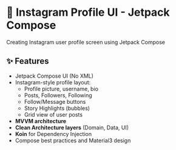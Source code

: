 # 📸 Instagram Profile UI - Jetpack Compose

Creating Instagram user profile screen using Jetpack Compose

## ✨ Features

- Jetpack Compose UI (No XML)
- Instagram-style profile layout:
    - Profile picture, username, bio
    - Posts, Followers, Following
    - Follow/Message buttons
    - Story Highlights (bubbles)
    - Grid view of user posts
- **MVVM architecture**
- **Clean Architecture layers** (Domain, Data, UI)
- **Koin** for Dependency Injection
- Compose best practices and Material3 design
